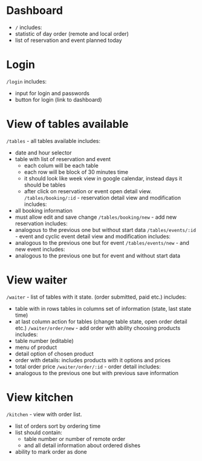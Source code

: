 # Dashboard
   - `/` 
   includes:
   - statistic of day order (remote and local order)
   - list of reservation and event planned today
   
# Login
  `/login`
  includes:
  - input for login and passwords
  - button for login (link to dashboard)

# View of tables available
  `/tables` - all tables available
  includes:
  - date and hour selector
  - table with list of reservation and event
    - each colum will be each table
    - each row will be block of 30 minutes time
    - it should look like week view in google calendar, instead days it should be tables
    - after click on reservation or event open detail view. 
  `/tables/booking/:id` - reservation detail view and modification
  includes:
  - all booking information
  - must allow edit and save change
  `/tables/booking/new` - add new reservation
  includes:
  - analogous to the previous one but without start data
  `/tables/events/:id` - event and cyclic event detail view and modification
    includes:
  - analogous to the previous one but for event
  `/tables/events/new` - and new event
  includes:
  - analogous to the previous one but for event and without start data

# View waiter
  `/waiter` - list of tables with it state. (order submitted, paid etc.)
  includes:
  - table with in rows tables in columns set of information (state, last state time)
  - at last column action for tables (change table state, open order detail etc.)
  `/waiter/order/new` - add order with ability choosing products
  includes:
  - table number (editable)
  - menu of product
  - detail option of chosen product
  - order with details: includes products with it options and prices 
  - total order price
  `/waiter/order/:id` - order detail 
  includes:
  - analogous to the previous one but with previous save information

# View kitchen
  `/kitchen` - view with order list.
  - list of orders sort by ordering time
  - list should contain: 
    - table number or number of remote order
    - and all detail information about ordered dishes
  - ability to mark order as done

